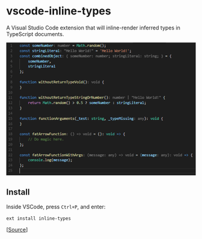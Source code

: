 # vscode-inline-types

A Visual Studio Code extension that will inline-render inferred types in TypeScript documents.

![Inline rendering in action](assets/demo.png)

## Install

Inside VSCode, press `Ctrl+P`, and enter:

```
ext install inline-types
```

[[Source](https://marketplace.visualstudio.com/items?itemName=MartinJohns.inline-types)]
